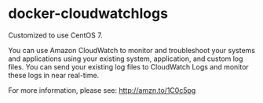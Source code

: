 # docker-cloudwatchlogs

Customized to use CentOS 7.

You can use Amazon CloudWatch to monitor and troubleshoot your systems and applications using your existing system, application, and custom log files. You can send your existing log files to CloudWatch Logs and monitor these logs in near real-time.

For more information, please see: http://amzn.to/1C0c5pg
